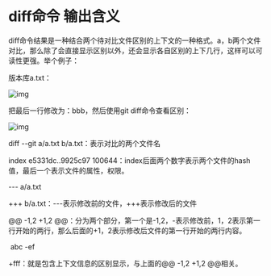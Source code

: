 # diff命令 输出含义

diff命令结果是一种结合两个待对比文件区别的上下文的一种格式。a，b两个文件对比，那么除了会直接显示区别以外，还会显示各自区别的上下几行，这样可以可读性更强。举个例子：

版本库a.txt：

![img](https://img-blog.csdn.net/20180318183426140)

把最后一行修改为：bbb，然后使用git diff命令查看区别：

![img](https://img-blog.csdn.net/20180318184156139)

diff --git a/a.txt b/a.txt：表示对比的两个文件名

index e5331dc..9925c97 100644：index后面两个数字表示两个文件的hash值，最后一个表示文件的属性，权限。

--- a/a.txt

+++ b/a.txt：---表示修改前的文件，+++表示修改后的文件

@@ -1,2 +1,2 @@：分为两个部分，第一个是-1,2，-表示修改前，1，2表示第一行开始的两行，那么后面的+1，2表示修改后文件的第一行开始的两行内容。

 abc
-ef

+fff：就是包含上下文信息的区别显示，与上面的@@ -1,2 +1,2 @@相关。